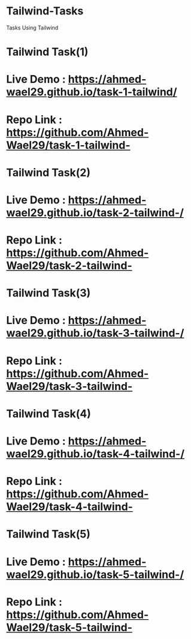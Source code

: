 # Tailwind-Tasks
Tasks Using Tailwind 

# Tailwind Task(1) 
# Live Demo : https://ahmed-wael29.github.io/task-1-tailwind/
# Repo Link : https://github.com/Ahmed-Wael29/task-1-tailwind-


# Tailwind Task(2) 
# Live Demo : https://ahmed-wael29.github.io/task-2-tailwind-/
# Repo Link : https://github.com/Ahmed-Wael29/task-2-tailwind-



# Tailwind Task(3) 
# Live Demo : https://ahmed-wael29.github.io/task-3-tailwind-/
# Repo Link : https://github.com/Ahmed-Wael29/task-3-tailwind-



# Tailwind Task(4) 
# Live Demo : https://ahmed-wael29.github.io/task-4-tailwind-/
# Repo Link : https://github.com/Ahmed-Wael29/task-4-tailwind-



# Tailwind Task(5) 
# Live Demo : https://ahmed-wael29.github.io/task-5-tailwind-/
# Repo Link : https://github.com/Ahmed-Wael29/task-5-tailwind-
